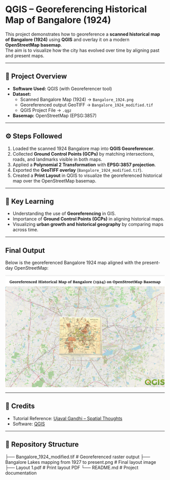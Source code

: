 # QGIS – Georeferencing Historical Map of Bangalore (1924)

This project demonstrates how to georeference a **scanned historical map of Bangalore (1924)** using **QGIS** and overlay it on a modern **OpenStreetMap basemap**.  
The aim is to visualize how the city has evolved over time by aligning past and present maps.

---

## 📌 Project Overview
- **Software Used:** QGIS (with Georeferencer tool)  
- **Dataset:**  
  - Scanned Bangalore Map (1924) → `Bangalore_1924.png`  
  - Georeferenced output GeoTIFF → `Bangalore_1924_modified.tif`  
  - QGIS Project File → `.qgz`  
- **Basemap:** OpenStreetMap (EPSG:3857)  

---

## ⚙️ Steps Followed
1. Loaded the scanned 1924 Bangalore map into **QGIS Georeferencer**.  
2. Collected **Ground Control Points (GCPs)** by matching intersections, roads, and landmarks visible in both maps.  
3. Applied a **Polynomial 2 Transformation** with **EPSG:3857 projection**.  
4. Exported the **GeoTIFF overlay** (`Bangalore_1924_modified.tif`).  
5. Created a **Print Layout** in QGIS to visualize the georeferenced historical map over the OpenStreetMap basemap.  

---

## 🎯 Key Learning
- Understanding the use of **Georeferencing** in GIS.  
- Importance of **Ground Control Points (GCPs)** in aligning historical maps.  
- Visualizing **urban growth and historical geography** by comparing maps across time.  

---

## Final Output
Below is the georeferenced Bangalore 1924 map aligned with the present-day OpenStreetMap:

![Georeferenced Bangalore Map](geographic%20bangalore%20map%20analysis.png)

---

## 🙏 Credits
- Tutorial Reference: [Ujaval Gandhi – Spatial Thoughts](https://spatialthoughts.com)  
- Software: [QGIS](https://qgis.org)  

---

## 📂 Repository Structure

├── Bangalore_1924_modified.tif # Georeferenced raster output
├── Bangalore Lakes mapping from 1927 to present.png # Final layout image
├── Layout 1.pdf # Print layout PDF
└── README.md # Project documentation

